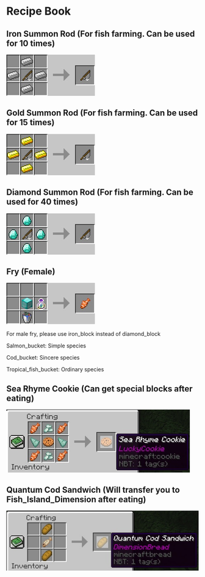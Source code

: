 # Recipe Book

## Iron Summon Rod (For fish farming. Can be used for 10 times)

![img](https://github.com/zhehedream/MaricultureGuide-en/blob/master/recipe1.jpg?raw=true)

## Gold Summon Rod (For fish farming. Can be used for 15 times)

![img](https://github.com/zhehedream/MaricultureGuide-en/blob/master/recipe2.jpg?raw=true)

## Diamond Summon Rod (For fish farming. Can be used for 40 times)

![img](https://github.com/zhehedream/MaricultureGuide-en/blob/master/recipe3.jpg?raw=true)

## Fry (Female)

![img](https://github.com/zhehedream/MaricultureGuide-en/blob/master/fish.jpg?raw=true)

For male fry, please use iron_block instead of diamond_block

Salmon_bucket: Simple species

Cod_bucket: Sincere species

Tropical_fish_bucket: Ordinary species

## Sea Rhyme Cookie (Can get special blocks after eating)

![img](https://raw.githubusercontent.com/zhehedream/MaricultureGuide-en/master/cookie2.jpg)

## Quantum Cod Sandwich (Will transfer you to Fish_Island_Dimension after eating)

![img](https://github.com/zhehedream/MaricultureGuide-en/blob/master/bread.jpg?raw=true)
